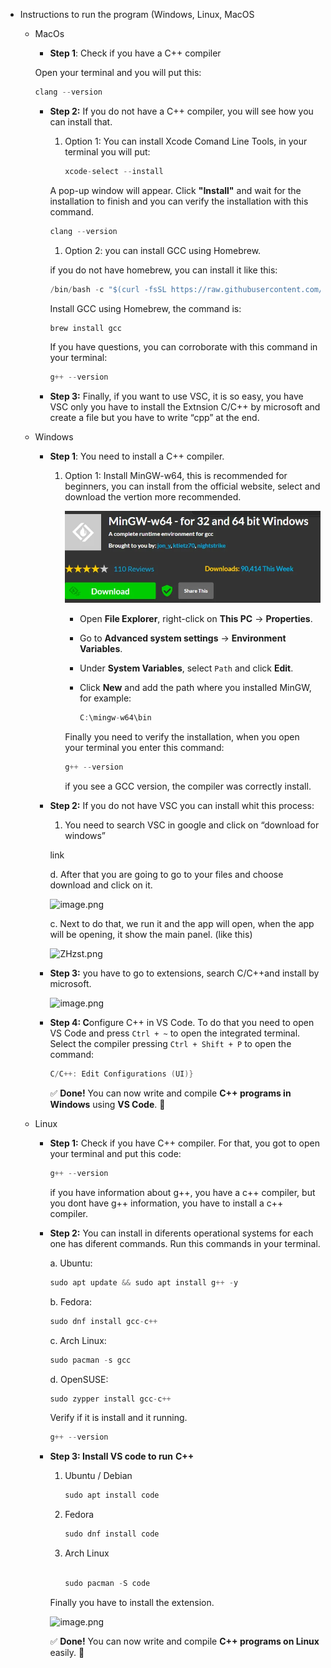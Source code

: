 - Instructions to run the program (Windows, Linux, MacOS
    - MacOs
        - **Step 1**:  Check if you have a C++ compiler
        
        Open your terminal and you will put this: 
        
        ```cpp
        clang --version
        ```
        
        - **Step 2:** If you do not have a C++ compiler, you will see how you can install that.
            1. Option 1: You can install Xcode Comand Line Tools, in your terminal you will put:
                
                ```cpp
                xcode-select --install
                ```
                
            
            A pop-up window will appear. Click **"Install"** and wait for the installation to finish and you can verify the installation with this command.
            
            ```cpp
            clang --version
            ```
            
            1. Option 2: you can install GCC using Homebrew. 
            
            if you do not have homebrew, you can install it like this:
            
            ```cpp
            /bin/bash -c "$(curl -fsSL https://raw.githubusercontent.com/Homebrew/install/HEAD/install.sh)"
            
            ```
            
            Install GCC using Homebrew, the command is: 
            
            ```cpp
            brew install gcc
            ```
            
            If you have questions, you can corroborate with this command in your terminal: 
            
            ```cpp
            g++ --version
            ```
            
        - **Step 3:** Finally, if you want to use VSC, it is so easy, you have VSC only you have to install the Extnsion  C/C++ by microsoft and create a file but you have to write “cpp” at the end.
    - Windows
        - **Step 1**: You need to install a C++ compiler.
            1. Option 1: Install MinGW-w64, this is recommended for beginners, you can install from the official website, select and download the vertion more recommended.
                
               ![ejemplo grafico](https://github.com/KuilmerHC/PensamientoQuizBonus/blob/927c49d8787641c442d41298990600b9060ad7a6/imagenes/img%201.png?raw=true)
                
                - Open **File Explorer**, right-click on **This PC** → **Properties**.
                - Go to **Advanced system settings** → **Environment Variables**.
                - Under **System Variables**, select `Path` and click **Edit**.
                - Click **New** and add the path where you installed MinGW, for example:
                    
                    ```cpp
                    C:\mingw-w64\bin
                    ```
                    
                
                Finally you need to verify the installation, when you open your terminal you enter this command: 
                
                ```cpp
                g++ --version
                ```
                
                if you see a GCC version, the compiler was correctly install.
                
        - **Step 2:** If you do not have VSC you can install whit this process:
            1. You need to search VSC in google and click on “download for windows”
            
           link
            
            d. After that you are going to go to your files and choose download and click on it.
            
            ![image.png](attachment:894fac15-41b1-4fa9-bf17-7001e9787de5:image.png)
            
            c. Next to do that, we run it and the app will open, when the app will be opening, it  show the main panel. (like this)
            
            ![ZHzst.png](attachment:cb3af859-b99e-4a52-b710-251410c3ac4d:d35cc1bf-d6d4-4982-91a2-cc7095be8582.png)
            
        - **Step 3:** you have to go to extensions, search C/C++and install by microsoft.
            
            ![image.png](attachment:04ede5f2-faa4-4b55-80fa-013406e11d99:image.png)
            
        - **Step 4: C**onfigure C++ in VS Code. To do that you need to open VS Code and press `Ctrl + ~` to open the integrated terminal. Select the compiler pressing `Ctrl + Shift + P` to open the command:
            
            ```cpp
            C/C++: Edit Configurations (UI)}
            ```
            
            ✅ **Done!** You can now write and compile **C++ programs in Windows** using **VS Code**. 🚀
            
    - Linux
        - **Step 1:** Check if you have C++ compiler. For that, you got to open your terminal and put this code:
            
            ```cpp
            g++ --version
            ```
            
            if you have information about g++, you have a c++ compiler, but you dont have g++ information, you have to install a c++ compiler. 
            
        - **Step 2:** You can install in diferents operational systems for each one has diferent commands.  Run this commands in your terminal.
            
            a. Ubuntu: 
            
            ```cpp
            sudo apt update && sudo apt install g++ -y
            ```
            
            b. Fedora: 
            
            ```cpp
            sudo dnf install gcc-c++
            ```
            
            c. Arch Linux:
            
            ```cpp
            sudo pacman -s gcc 
            ```
            
            d. OpenSUSE:
            
            ```cpp
            sudo zypper install gcc-c++
            ```
            
            Verify if it is install and it running.
            
            ```cpp
            g++ --version
            ```
            
        - **Step 3: Install VS code to run** **C++**
            1. Ubuntu / Debian
                
                ```cpp
                sudo apt install code
                ```
                
            2. Fedora
                
                ```cpp
                sudo dnf install code
                ```
                
            3. Arch Linux
                
                ```cpp
                
                sudo pacman -S code
                ```
                
            
            Finally you have to install the extension.
            
            ![image.png](attachment:04ede5f2-faa4-4b55-80fa-013406e11d99:image.png)
            
            ✅ **Done!** You can now write and compile **C++ programs on Linux** easily. 🚀

